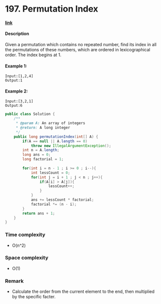 # 197. Permutation Index

#### [link](https://www.lintcode.com/problem/permutation-index/description)

#### Description
Given a permutation which contains no repeated number, find its index in all the permutations of these numbers, which are ordered in lexicographical order. The index begins at 1.

#### Example 1:
```
Input:[1,2,4]
Output:1
```
#### Example 2:
```
Input:[3,2,1]
Output:6
```

```java
public class Solution {
    /**
     * @param A: An array of integers
     * @return: A long integer
     */
    public long permutationIndex(int[] A) {
        if(A == null || A.length == 0)
            throw new IllegalArgumentException();
        int n = A.length;
        long ans = 0;
        long factorial = 1;
        
        for(int i = n - 1 ; i >= 0 ; i--){
            int lessCount = 0;
            for(int j = i + 1 ; j < n ; j++){
                if(A[i] > A[j]){
                    lessCount++;
                }
            }
            ans += lessCount * factorial;
            factorial *= (n - i);
        }
        return ans + 1;
    }
}
```

### Time complexity
* O(n^2)
### Space complexity
* O(1)
### Remark
* Calculate the order from the current element to the end, then multiplied by the specific facter.